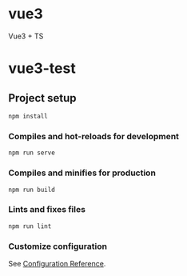 <!--
 * @Author: yangshuai u9h_75bugk181@dingtalk.com
 * @Date: 2022-06-15 16:46:52
 * @LastEditors: yangshuai u9h_75bugk181@dingtalk.com
 * @LastEditTime: 2022-08-05 15:37:10
 * @FilePath: \vue3-test\README.md
 * @Description: 这是默认设置,请设置`customMade`, 打开koroFileHeader查看配置 进行设置: https://github.com/OBKoro1/koro1FileHeader/wiki/%E9%85%8D%E7%BD%AE
-->
# vue3
Vue3 + TS
# vue3-test

## Project setup
```
npm install
```

### Compiles and hot-reloads for development
```
npm run serve
```

### Compiles and minifies for production
```
npm run build
```

### Lints and fixes files
```
npm run lint
```

### Customize configuration
See [Configuration Reference](https://cli.vuejs.org/config/).
